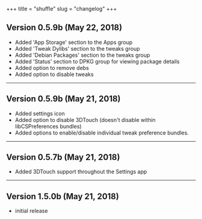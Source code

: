 +++
title = "shuffle"
slug = "changelog"
+++

## Version 0.5.9b (May 22, 2018)

- Added 'App Storage' section to the Apps group
- Added 'Tweak Dylibs' section to the tweaks group
- Added 'Debian Packages' section to the tweaks group
- Added 'Status' section to DPKG group for viewing package details
- Added option to remove debs
- Added option to disable tweaks

---

## Version 0.5.9b (May 21, 2018)

- Added settings icon
- Added option to disable 3DTouch (doesn't disable within libCSPreferences bundles)
- Added options to enable/disable individual tweak preference bundles.

---

## Version 0.5.7b (May 21, 2018)
- Added 3DTouch support throughout the Settings app

---

## Version 1.5.0b (May 21, 2018)

- initial release